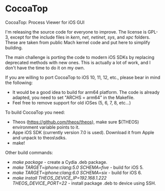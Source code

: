 # CocoaTop
CocoaTop: Process Viewer for iOS GUI

I'm releasing the source code for everyone to improve. The license is GPL-3, except for the include files in *kern*, *net*, *netinet*, *sys*, and *xpc* folders. These are taken from public Mach kernel code and put here to simplify building.

The main challenge is porting the code to modern iOS SDKs by replacing deprecated methods with new ones. This is actually a lot of work, and I don't have the time to do it on my own.

If you are willing to port CocoaTop to iOS 10, 11, 12, etc., please bear in mind the following:
* It would be a good idea to build for arm64 platform. The code is already adapted, you need to set "ARCHS = arm64" in the Makefile.
* Feel free to remove support for old iOSes (5, 6, 7, 8, etc...)

To build CocoaTop you need:
* Theos (https://github.com/theos/theos), make sure $(THEOS) environment variable points to it.
* Appe iOS SDK (currently version 7.0 is used). Download it from Apple and unpack to theos\sdks\.
* make!

Other build commands:
* *make package* - create a Cydia .deb package.
* *make TARGET=iphone:clang:5.0 SCHEMA=five* - build for iOS 5.
* *make TARGET=iphone:clang:6.0 SCHEMA=six* - build for iOS 6.
* *make install THEOS_DEVICE_IP=192.168.1.222 THEOS_DEVICE_PORT=22* - install package .deb to device using SSH.
